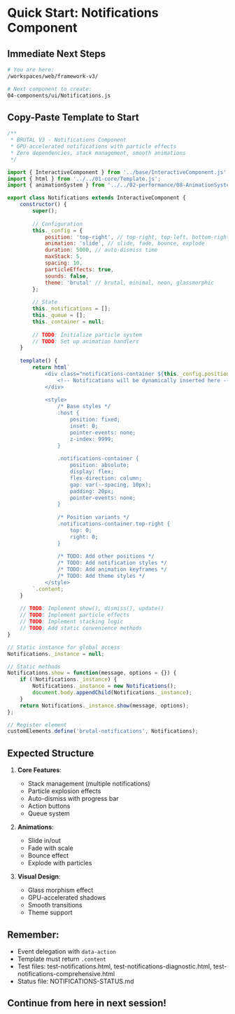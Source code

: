 # Quick Start: Notifications Component

## Immediate Next Steps

```bash
# You are here:
/workspaces/web/framework-v3/

# Next component to create:
04-components/ui/Notifications.js
```

## Copy-Paste Template to Start

```javascript
/**
 * BRUTAL V3 - Notifications Component
 * GPU-accelerated notifications with particle effects
 * Zero dependencies, stack management, smooth animations
 */

import { InteractiveComponent } from '../base/InteractiveComponent.js';
import { html } from '../../01-core/Template.js';
import { animationSystem } from '../../02-performance/08-AnimationSystem.js';

export class Notifications extends InteractiveComponent {
    constructor() {
        super();
        
        // Configuration
        this._config = {
            position: 'top-right', // top-right, top-left, bottom-right, bottom-left, center
            animation: 'slide', // slide, fade, bounce, explode
            duration: 5000, // auto-dismiss time
            maxStack: 5,
            spacing: 10,
            particleEffects: true,
            sounds: false,
            theme: 'brutal' // brutal, minimal, neon, glassmorphic
        };
        
        // State
        this._notifications = [];
        this._queue = [];
        this._container = null;
        
        // TODO: Initialize particle system
        // TODO: Set up animation handlers
    }
    
    template() {
        return html`
            <div class="notifications-container ${this._config.position} ${this._config.theme}">
                <!-- Notifications will be dynamically inserted here -->
            </div>
            
            <style>
                /* Base styles */
                :host {
                    position: fixed;
                    inset: 0;
                    pointer-events: none;
                    z-index: 9999;
                }
                
                .notifications-container {
                    position: absolute;
                    display: flex;
                    flex-direction: column;
                    gap: var(--spacing, 10px);
                    padding: 20px;
                    pointer-events: none;
                }
                
                /* Position variants */
                .notifications-container.top-right {
                    top: 0;
                    right: 0;
                }
                
                /* TODO: Add other positions */
                /* TODO: Add notification styles */
                /* TODO: Add animation keyframes */
                /* TODO: Add theme styles */
            </style>
        `.content;
    }
    
    // TODO: Implement show(), dismiss(), update()
    // TODO: Implement particle effects
    // TODO: Implement stacking logic
    // TODO: Add static convenience methods
}

// Static instance for global access
Notifications._instance = null;

// Static methods
Notifications.show = function(message, options = {}) {
    if (!Notifications._instance) {
        Notifications._instance = new Notifications();
        document.body.appendChild(Notifications._instance);
    }
    return Notifications._instance.show(message, options);
};

// Register element
customElements.define('brutal-notifications', Notifications);
```

## Expected Structure

1. **Core Features**:
   - Stack management (multiple notifications)
   - Particle explosion effects
   - Auto-dismiss with progress bar
   - Action buttons
   - Queue system

2. **Animations**:
   - Slide in/out
   - Fade with scale
   - Bounce effect
   - Explode with particles

3. **Visual Design**:
   - Glass morphism effect
   - GPU-accelerated shadows
   - Smooth transitions
   - Theme support

## Remember:
- Event delegation with `data-action`
- Template must return `.content`
- Test files: test-notifications.html, test-notifications-diagnostic.html, test-notifications-comprehensive.html
- Status file: NOTIFICATIONS-STATUS.md

## Continue from here in next session!